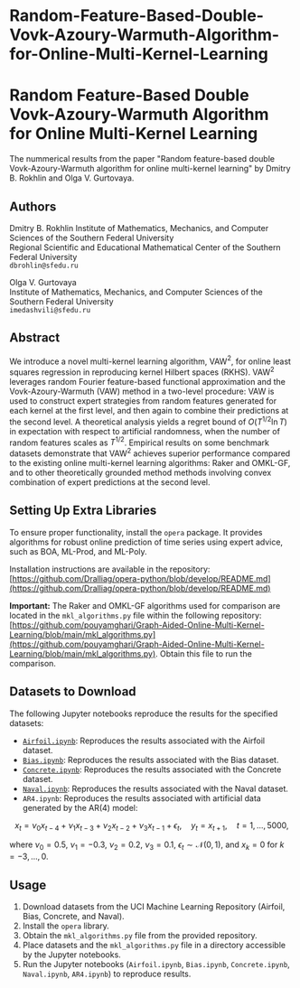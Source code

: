 # Random-Feature-Based-Double-Vovk-Azoury-Warmuth-Algorithm-for-Online-Multi-Kernel-Learning

# Random Feature-Based Double Vovk-Azoury-Warmuth Algorithm for Online Multi-Kernel Learning

The nummerical results from the paper "Random feature-based double Vovk-Azoury-Warmuth algorithm for online multi-kernel learning" by Dmitry B. Rokhlin and Olga V. Gurtovaya.

## Authors

Dmitry B. Rokhlin
Institute of Mathematics, Mechanics, and Computer Sciences of the Southern Federal University  
Regional Scientific and Educational Mathematical Center of the Southern Federal University  
`dbrohlin@sfedu.ru`

Olga V. Gurtovaya  
Institute of Mathematics, Mechanics, and Computer Sciences of the Southern Federal University  
`imedashvili@sfedu.ru`


## Abstract

We introduce a novel multi-kernel learning algorithm, VAW$^2$, for online least squares regression in reproducing kernel Hilbert spaces (RKHS). VAW$^2$ leverages random Fourier feature-based functional approximation and the Vovk-Azoury-Warmuth (VAW) method in a two-level procedure: VAW is used to construct expert strategies from random features generated for each kernel at the first level, and then again to combine their predictions at the second level. A theoretical analysis yields a regret bound of $O(T^{1/2}\ln T)$ in expectation with respect to artificial randomness, when the number of random features scales as $T^{1/2}$. Empirical results on some benchmark datasets demonstrate that VAW$^2$ achieves superior performance compared to the existing online multi-kernel learning algorithms: Raker and OMKL-GF, and to other theoretically grounded method methods involving convex combination of expert predictions at the second level.

## Setting Up Extra Libraries

To ensure proper functionality, install the `opera` package. It provides algorithms for robust online prediction of time series using expert advice, such as BOA, ML-Prod, and ML-Poly.

Installation instructions are available in the repository: [https://github.com/Dralliag/opera-python/blob/develop/README.md](https://github.com/Dralliag/opera-python/blob/develop/README.md)

**Important:** The Raker and OMKL-GF algorithms used for comparison are located in the `mkl_algorithms.py` file within the following repository: [https://github.com/pouyamghari/Graph-Aided-Online-Multi-Kernel-Learning/blob/main/mkl_algorithms.py](https://github.com/pouyamghari/Graph-Aided-Online-Multi-Kernel-Learning/blob/main/mkl_algorithms.py). Obtain this file to run the comparison.

## Datasets to Download

The following Jupyter notebooks reproduce the results for the specified datasets:

* [`Airfoil.ipynb`](https://archive.ics.uci.edu/ml/datasets/Airfoil+Self-Noise): Reproduces the results associated with the Airfoil dataset.
* [`Bias.ipynb`](https://archive.ics.uci.edu/ml/datasets/Bias+correction+of+numerical+prediction+model+temperature+forecast): Reproduces the results associated with the Bias dataset.
* [`Concrete.ipynb`](https://archive.ics.uci.edu/ml/datasets/Concrete+Compressive+Strength): Reproduces the results associated with the Concrete dataset.
* [`Naval.ipynb`](https://archive.ics.uci.edu/ml/datasets/Condition+Based+Maintenance+of+Naval+Propulsion+Plants): Reproduces the results associated with the Naval dataset.
* `AR4.ipynb`: Reproduces the results associated with artificial data generated by the AR(4) model:

$$
x_t = \nu_0 x_{t-4} + \nu_1 x_{t-3} + \nu_2 x_{t-2} + \nu_3 x_{t-1} + \epsilon_t, \quad y_t = x_{t+1}, \quad t = 1, ..., 5000,
$$

where $\nu_0 = 0.5$, $\nu_1 = -0.3$, $\nu_2 = 0.2$, $\nu_3 = 0.1$, $\epsilon_t \sim \mathcal{N}(0, 1)$, and $x_k = 0$ for $k = -3, ..., 0$.

## Usage

1.  Download datasets from the UCI Machine Learning Repository (Airfoil, Bias, Concrete, and Naval).
2.  Install the `opera` library.
3.  Obtain the `mkl_algorithms.py` file from the provided repository.
4.  Place datasets and the `mkl_algorithms.py` file in a directory accessible by the Jupyter notebooks.
5.  Run the Jupyter notebooks (`Airfoil.ipynb`, `Bias.ipynb`, `Concrete.ipynb`, `Naval.ipynb`, `AR4.ipynb`) to reproduce results.
